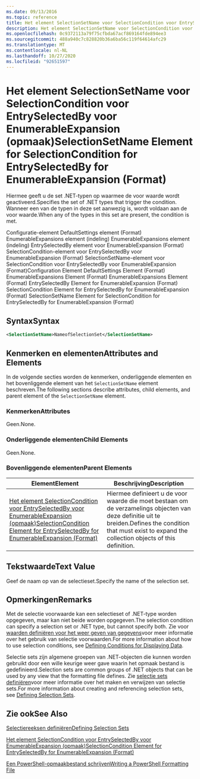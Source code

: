```yaml
---
ms.date: 09/13/2016
ms.topic: reference
title: Het element SelectionSetName voor SelectionCondition voor EntrySelectedBy voor EnumerableExpansion (opmaak)
description: Het element SelectionSetName voor SelectionCondition voor EntrySelectedBy voor EnumerableExpansion (opmaak)
ms.openlocfilehash: 0c9372113a79f75cfbda67acf869164fde894ee3
ms.sourcegitcommit: 488a940c7c828820b36a6ba56c119f64614afc29
ms.translationtype: MT
ms.contentlocale: nl-NL
ms.lasthandoff: 10/27/2020
ms.locfileid: "92651597"
---
```

# <a name="selectionsetname-element-for-selectioncondition-for-entryselectedby-for-enumerableexpansion-format"></a><span data-ttu-id="fe9fc-103">Het element SelectionSetName voor SelectionCondition voor EntrySelectedBy voor EnumerableExpansion (opmaak)</span><span class="sxs-lookup"><span data-stu-id="fe9fc-103">SelectionSetName Element for SelectionCondition for EntrySelectedBy for EnumerableExpansion (Format)</span></span>

<span data-ttu-id="fe9fc-104">Hiermee geeft u de set .NET-typen op waarmee de voor waarde wordt geactiveerd.</span><span class="sxs-lookup"><span data-stu-id="fe9fc-104">Specifies the set of .NET types that trigger the condition.</span></span> <span data-ttu-id="fe9fc-105">Wanneer een van de typen in deze set aanwezig is, wordt voldaan aan de voor waarde.</span><span class="sxs-lookup"><span data-stu-id="fe9fc-105">When any of the types in this set are present, the condition is met.</span></span>

<span data-ttu-id="fe9fc-106">Configuratie-element DefaultSettings element (Format) EnumerableExpansions element (indeling) EnumerableExpansions element (indeling) EntrySelectedBy element voor EnumerableExpansion (Format) SelectionCondition-element voor EntrySelectedBy voor EnumerableExpansion (Format) SelectionSetName-element voor SelectionCondition voor EntrySelectedBy voor EnumerableExpansion (Format)</span><span class="sxs-lookup"><span data-stu-id="fe9fc-106">Configuration Element DefaultSettings Element (Format) EnumerableExpansions Element (Format) EnumerableExpansions Element (Format) EntrySelectedBy Element for EnumerableExpansion (Format) SelectionCondition Element for EntrySelectedBy for EnumerableExpansion (Format) SelectionSetName Element for SelectionCondition for EntrySelectedBy for EnumerableExpansion (Format)</span></span>

## <a name="syntax"></a><span data-ttu-id="fe9fc-107">Syntax</span><span class="sxs-lookup"><span data-stu-id="fe9fc-107">Syntax</span></span>

```xml
<SelectionSetName>NameofSelectionSet</SelectionSetName>
```

## <a name="attributes-and-elements"></a><span data-ttu-id="fe9fc-108">Kenmerken en elementen</span><span class="sxs-lookup"><span data-stu-id="fe9fc-108">Attributes and Elements</span></span>

<span data-ttu-id="fe9fc-109">In de volgende secties worden de kenmerken, onderliggende elementen en het bovenliggende element van het `SelectionSetName` element beschreven.</span><span class="sxs-lookup"><span data-stu-id="fe9fc-109">The following sections describe attributes, child elements, and parent element of the `SelectionSetName` element.</span></span>

### <a name="attributes"></a><span data-ttu-id="fe9fc-110">Kenmerken</span><span class="sxs-lookup"><span data-stu-id="fe9fc-110">Attributes</span></span>

<span data-ttu-id="fe9fc-111">Geen.</span><span class="sxs-lookup"><span data-stu-id="fe9fc-111">None.</span></span>

### <a name="child-elements"></a><span data-ttu-id="fe9fc-112">Onderliggende elementen</span><span class="sxs-lookup"><span data-stu-id="fe9fc-112">Child Elements</span></span>

<span data-ttu-id="fe9fc-113">Geen.</span><span class="sxs-lookup"><span data-stu-id="fe9fc-113">None.</span></span>

### <a name="parent-elements"></a><span data-ttu-id="fe9fc-114">Bovenliggende elementen</span><span class="sxs-lookup"><span data-stu-id="fe9fc-114">Parent Elements</span></span>

|<span data-ttu-id="fe9fc-115">Element</span><span class="sxs-lookup"><span data-stu-id="fe9fc-115">Element</span></span>|<span data-ttu-id="fe9fc-116">Beschrijving</span><span class="sxs-lookup"><span data-stu-id="fe9fc-116">Description</span></span>|
|-------------|-----------------|
|[<span data-ttu-id="fe9fc-117">Het element SelectionCondition voor EntrySelectedBy voor EnumerableExpansion (opmaak)</span><span class="sxs-lookup"><span data-stu-id="fe9fc-117">SelectionCondition Element for EntrySelectedBy for EnumerableExpansion (Format)</span></span>](./selectioncondition-element-for-entryselectedby-for-enumerableexpansion-format.md)|<span data-ttu-id="fe9fc-118">Hiermee definieert u de voor waarde die moet bestaan om de verzamelings objecten van deze definitie uit te breiden.</span><span class="sxs-lookup"><span data-stu-id="fe9fc-118">Defines the condition that must exist to expand the collection objects of this definition.</span></span>|

## <a name="text-value"></a><span data-ttu-id="fe9fc-119">Tekstwaarde</span><span class="sxs-lookup"><span data-stu-id="fe9fc-119">Text Value</span></span>

<span data-ttu-id="fe9fc-120">Geef de naam op van de selectieset.</span><span class="sxs-lookup"><span data-stu-id="fe9fc-120">Specify the name of the selection set.</span></span>

## <a name="remarks"></a><span data-ttu-id="fe9fc-121">Opmerkingen</span><span class="sxs-lookup"><span data-stu-id="fe9fc-121">Remarks</span></span>

<span data-ttu-id="fe9fc-122">Met de selectie voorwaarde kan een selectieset of .NET-type worden opgegeven, maar kan niet beide worden opgegeven.</span><span class="sxs-lookup"><span data-stu-id="fe9fc-122">The selection condition can specify a selection set or .NET type, but cannot specify both.</span></span> <span data-ttu-id="fe9fc-123">Zie voor [waarden definiëren voor het weer geven van gegevens](./defining-conditions-for-displaying-data.md)voor meer informatie over het gebruik van selectie voorwaarden.</span><span class="sxs-lookup"><span data-stu-id="fe9fc-123">For more information about how to use selection conditions, see [Defining Conditions for Displaying Data](./defining-conditions-for-displaying-data.md).</span></span>

<span data-ttu-id="fe9fc-124">Selectie sets zijn algemene groepen van .NET-objecten die kunnen worden gebruikt door een wille keurige weer gave waarin het opmaak bestand is gedefinieerd.</span><span class="sxs-lookup"><span data-stu-id="fe9fc-124">Selection sets are common groups of .NET objects that can be used by any view that the formatting file defines.</span></span> <span data-ttu-id="fe9fc-125">Zie [selectie sets definiëren](./defining-selection-sets.md)voor meer informatie over het maken en verwijzen van selectie sets.</span><span class="sxs-lookup"><span data-stu-id="fe9fc-125">For more information about creating and referencing selection sets, see [Defining Selection Sets](./defining-selection-sets.md).</span></span>

## <a name="see-also"></a><span data-ttu-id="fe9fc-126">Zie ook</span><span class="sxs-lookup"><span data-stu-id="fe9fc-126">See Also</span></span>

[<span data-ttu-id="fe9fc-127">Selectiereeksen definiëren</span><span class="sxs-lookup"><span data-stu-id="fe9fc-127">Defining Selection Sets</span></span>](./defining-selection-sets.md)

[<span data-ttu-id="fe9fc-128">Het element SelectionCondition voor EntrySelectedBy voor EnumerableExpansion (opmaak)</span><span class="sxs-lookup"><span data-stu-id="fe9fc-128">SelectionCondition Element for EntrySelectedBy for EnumerableExpansion (Format)</span></span>](./selectioncondition-element-for-entryselectedby-for-enumerableexpansion-format.md)

[<span data-ttu-id="fe9fc-129">Een PowerShell-opmaakbestand schrijven</span><span class="sxs-lookup"><span data-stu-id="fe9fc-129">Writing a PowerShell Formatting File</span></span>](./writing-a-powershell-formatting-file.md)
